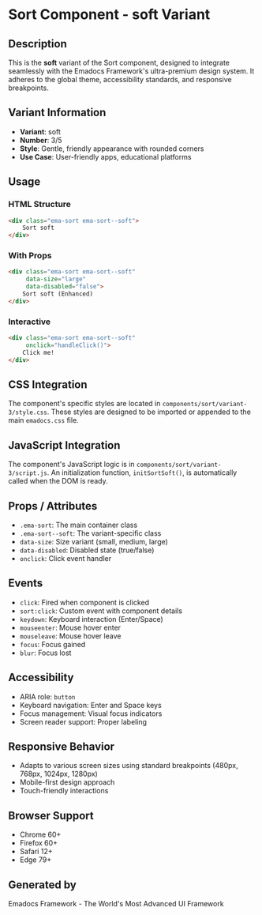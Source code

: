 # Sort Component - soft Variant

## Description
This is the **soft** variant of the Sort component, designed to integrate seamlessly with the Emadocs Framework's ultra-premium design system. It adheres to the global theme, accessibility standards, and responsive breakpoints.

## Variant Information
- **Variant**: soft
- **Number**: 3/5
- **Style**: Gentle, friendly appearance with rounded corners
- **Use Case**: User-friendly apps, educational platforms

## Usage

### HTML Structure
```html
<div class="ema-sort ema-sort--soft">
    Sort soft
</div>
```

### With Props
```html
<div class="ema-sort ema-sort--soft" 
     data-size="large" 
     data-disabled="false">
    Sort soft (Enhanced)
</div>
```

### Interactive
```html
<div class="ema-sort ema-sort--soft" 
     onclick="handleClick()">
    Click me!
</div>
```

## CSS Integration
The component's specific styles are located in `components/sort/variant-3/style.css`. These styles are designed to be imported or appended to the main `emadocs.css` file.

## JavaScript Integration
The component's JavaScript logic is in `components/sort/variant-3/script.js`. An initialization function, `initSortSoft()`, is automatically called when the DOM is ready.

## Props / Attributes
- `.ema-sort`: The main container class
- `.ema-sort--soft`: The variant-specific class
- `data-size`: Size variant (small, medium, large)
- `data-disabled`: Disabled state (true/false)
- `onclick`: Click event handler

## Events
- `click`: Fired when component is clicked
- `sort:click`: Custom event with component details
- `keydown`: Keyboard interaction (Enter/Space)
- `mouseenter`: Mouse hover enter
- `mouseleave`: Mouse hover leave
- `focus`: Focus gained
- `blur`: Focus lost

## Accessibility
- ARIA role: `button`
- Keyboard navigation: Enter and Space keys
- Focus management: Visual focus indicators
- Screen reader support: Proper labeling

## Responsive Behavior
- Adapts to various screen sizes using standard breakpoints (480px, 768px, 1024px, 1280px)
- Mobile-first design approach
- Touch-friendly interactions

## Browser Support
- Chrome 60+
- Firefox 60+
- Safari 12+
- Edge 79+

## Generated by
Emadocs Framework - The World's Most Advanced UI Framework
